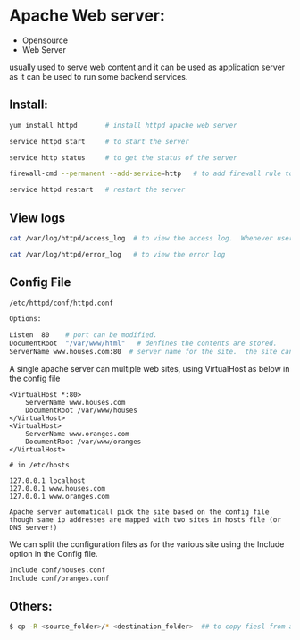 # Apache Web server:

* Opensource
* Web Server

usually used to serve web content and it can be used as application server as it can be used to run some backend services.

## Install:

```bash
yum install httpd       # install httpd apache web server

service httpd start     # to start the server

service http status     # to get the status of the server

firewall-cmd --permanent --add-service=http   # to add firewall rule to allow if firewall configured.

service httpd restart   # restart the server

```

## View logs

```bash
cat /var/log/httpd/access_log  # to view the access log.  Whenever user access the sites.

cat /var/log/httpd/error_log   # to view the error log
```

## Config File

```bash
/etc/httpd/conf/httpd.conf

Options:

Listen  80    # port can be modified.
DocumentRoot  "/var/www/html"   # denfines the contents are stored.
ServerName www.houses.com:80  # server name for the site.  the site can be access through the name.  We should have the DNS configurations (/etc/hosts file) as well to work this.

```

A single apache server can multiple web sites, using VirtualHost as below in the config file

```config
<VirtualHost *:80>
    ServerName www.houses.com
    DocumentRoot /var/www/houses
</VirtualHost>
<VirtualHost>
    ServerName www.oranges.com
    DocumentRoot /var/www/oranges
</VirtualHost>

# in /etc/hosts

127.0.0.1 localhost
127.0.0.1 www.houses.com
127.0.0.1 www.oranges.com

Apache server automaticall pick the site based on the config file though same ip addresses are mapped with two sites in hosts file (or DNS server!)

```


We can split the configuration files as for the various site using the Include option in the Config file.

```bash
Include conf/houses.conf
Include conf/oranges.conf
```

## Others:

```bash
$ cp -R <source_folder>/* <destination_folder>  ## to copy fiesl from a folder to another folder in linux
```